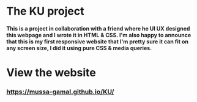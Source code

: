 # The KU project
#### This is a project in collaboration with a friend where he UI UX designed this webpage and I wrote it in HTML & CSS. I'm also happy to announce that this is my first responsive website that I'm pretty sure it can fit on any screen size, I did it using pure CSS & media queries.
# View the website
### https://mussa-gamal.github.io/KU/
